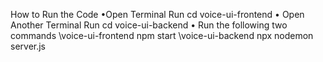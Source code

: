 How to Run the Code
    •Open Terminal 
        Run cd voice-ui-frontend
    • Open Another Terminal 
        Run cd voice-ui-backend
    • Run the following two commands
        \voice-ui-frontend
            npm start
        \voice-ui-backend
            npx nodemon server.js
